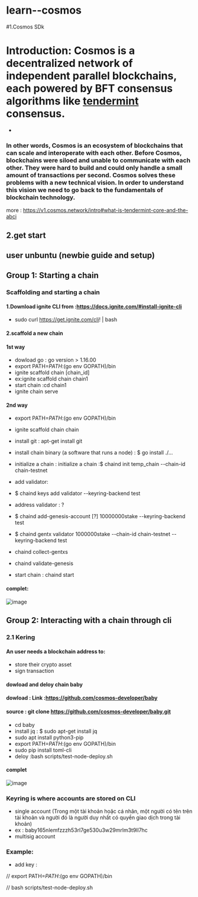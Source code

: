 # learn--cosmos
#1.Cosmos SDk 
# Introduction: Cosmos is a decentralized network of independent parallel blockchains, each powered by BFT consensus algorithms like [tendermint]( https://tendermint.com) consensus. 
-
### In other words, Cosmos is an ecosystem of blockchains that can scale and interoperate with each other. Before Cosmos, blockchains were siloed and unable to communicate with each other. They were hard to build and could only handle a small amount of transactions per second. Cosmos solves these problems with a new technical vision. In order to understand this vision we need to go back to the fundamentals of blockchain technology.
more :
https://v1.cosmos.network/intro#what-is-tendermint-core-and-the-abci

## 2.get start
## user unbuntu (newbie guide and setup)
## Group 1: Starting a chain
### Scaffolding and starting a chain
#### 1.Download ignite CLI from :https://docs.ignite.com/#install-ignite-cli 
* sudo curl https://get.ignite.com/cli! | bash
#### 2.scaffold a new chain 
#### 1st way 
* dowload go : go version > 1.16.00
* export PATH=$PATH:$(go env GOPATH)/bin
* ignite scaffold chain [chain_id]
* ex:ignite scaffold chain chain1
* start chain :cd chain1
* ignite chain serve
#### 2nd way
* export PATH=$PATH:$(go env GOPATH)/bin
* ignite scaffold chain chain
* install git : apt-get install git
* install chain binary (a software that runs a node) : $ go install ./...
* initialize a chain : initialize a chain :$ chaind init temp_chain --chain-id chain-testnet
* add validator:
* $ chaind keys add validator --keyring-backend test
* address validator : ?
* $ chaind add-genesis-account [?] 10000000stake --keyring-backend test
* $ chaind gentx validator 1000000stake --chain-id chain-testnet --keyring-backend test
* chaind collect-gentxs
* chaind validate-genesis

* start chain : chaind start 
#### complet:
![image](https://user-images.githubusercontent.com/98722907/213647632-03be163b-c1c9-4f8a-8d7e-e8ca0ad0fb88.png)

## Group 2: Interacting with a chain through cli
### 2.1 Kering
#### An user needs a blockchain address to:
* store their crypto asset
* sign transaction

#### dowload and deloy chain baby
#### dowload : Link :https://github.com/cosmos-developer/baby 
#### source : git clone https://github.com/cosmos-developer/baby.git 
* cd baby
* install jq : $ sudo apt-get install jq
* sudo apt install python3-pip
* export PATH=$PATH:$(go env GOPATH)/bin
* sudo pip install toml-cli
* deloy :bash scripts/test-node-deploy.sh
#### complet
![image](https://user-images.githubusercontent.com/98722907/213654302-d5641d10-e775-425d-8039-14db633ec0a4.png)

### Keyring is where accounts are stored on CLI
* single account (Trong một tài khoản hoặc cá nhân, một người có tên trên tài khoản và người đó là người duy nhất có
quyền giao dịch trong tài khoản)
* ex : baby165nlemfzzzh53rl7ge530u3w29mrlm3t9ll7hc
* multisig account 
### Example:
* add key :

//
export PATH=$PATH:$(go env GOPATH)/bin

//
bash scripts/test-node-deploy.sh
